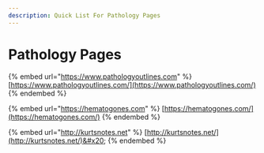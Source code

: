 ```yaml
---
description: Quick List For Pathology Pages
---
```


# Pathology Pages

{% embed url="https://www.pathologyoutlines.com" %}
[https://www.pathologyoutlines.com/](https://www.pathologyoutlines.com/)
{% endembed %}

{% embed url="https://hematogones.com" %}
[https://hematogones.com/](https://hematogones.com/)
{% endembed %}

{% embed url="http://kurtsnotes.net" %}
[http://kurtsnotes.net/](http://kurtsnotes.net/)&#x20;
{% endembed %}
